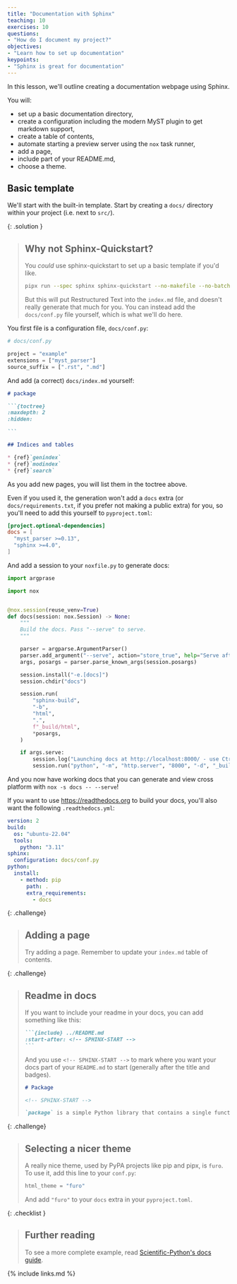 ```yaml
---
title: "Documentation with Sphinx"
teaching: 10
exercises: 10
questions:
- "How do I document my project?"
objectives:
- "Learn how to set up documentation"
keypoints:
- "Sphinx is great for documentation"
---
```


In this lesson, we'll outline creating a documentation webpage using Sphinx.

You will:
- set up a basic documentation directory,
- create a configuration including the modern MyST plugin to get markdown support,
- create a table of contents,
- automate starting a preview server using the `nox` task runner,
- add a page,
- include part of your README.md,
- choose a theme.

## Basic template

We'll start with the built-in template. Start by creating a `docs/` directory
within your project (i.e. next to `src/`).

{: .solution }
> ## Why not Sphinx-Quickstart?
>
> You _could_ use sphinx-quickstart to set up a basic template if you'd like.
>
> ```bash
> pipx run --spec sphinx sphinx-quickstart --no-makefile --no-batchfile --ext-autodoc --ext-intersphinx --extensions myst_parser --suffix .md docs
> ```
>
> But this will put Restructured Text into the `index.md` file, and doesn't really generate that much for you. You can instead add the `docs/conf.py` file yourself, which is what we'll do here.

You first file is a configuration file, `docs/conf.py`:

```python
# docs/conf.py

project = "example"
extensions = ["myst_parser"]
source_suffix = [".rst", ".md"]
```


And add (a correct) `docs/index.md` yourself:

````md
# package

```{toctree}
:maxdepth: 2
:hidden:

```

## Indices and tables

* {ref}`genindex`
* {ref}`modindex`
* {ref}`search`
````

As you add new pages, you will list them in the toctree above.

Even if you used it, the generation won't add a `docs` extra (or
`docs/requirements.txt`, if you prefer not making a public extra) for you, so
you'll need to add this yourself to `pyproject.toml`:

```toml
[project.optional-dependencies]
docs = [
  "myst_parser >=0.13",
  "sphinx >=4.0",
]
```

And add a session to your `noxfile.py` to generate docs:

```python
import argprase

import nox


@nox.session(reuse_venv=True)
def docs(session: nox.Session) -> None:
    """
    Build the docs. Pass "--serve" to serve.
    """

    parser = argparse.ArgumentParser()
    parser.add_argument("--serve", action="store_true", help="Serve after building")
    args, posargs = parser.parse_known_args(session.posargs)

    session.install("-e.[docs]")
    session.chdir("docs")

    session.run(
        "sphinx-build",
        "-b",
        "html",
        ".",
        f"_build/html",
        *posargs,
    )

    if args.serve:
        session.log("Launching docs at http://localhost:8000/ - use Ctrl-C to quit")
        session.run("python", "-m", "http.server", "8000", "-d", "_build/html")
```

And you now have working docs that you can generate and view cross platform with `nox -s docs -- --serve`!

If you want to use https://readthedocs.org to build your docs, you'll also want the following `.readthedocs.yml`:

```yaml
version: 2
build:
  os: "ubuntu-22.04"
  tools:
    python: "3.11"
sphinx:
  configuration: docs/conf.py
python:
  install:
    - method: pip
      path: .
      extra_requirements:
        - docs
```

{: .challenge}

> ## Adding a page
>
> Try adding a page. Remember to update your `index.md` table of contents.

{: .challenge}

> ## Readme in docs
>
> If you want to include your readme in your docs, you can add something like this:
>
> ````md
> ```{include} ../README.md
> :start-after: <!-- SPHINX-START -->
> ```
> ````
>
> And you use `<!-- SPHINX-START -->` to mark where you want your docs part of
> your `README.md` to start (generally after the title and badges).
> ```markdown
> # Package
>
> <!-- SPHINX-START -->
>
> `package` is a simple Python library that contains a single function for rescaling arrays.
> ```

{: .challenge}

> ## Selecting a nicer theme
>
> A really nice theme, used by PyPA projects like pip and pipx, is `furo`. To use it, add this line to your `conf.py`:
>
> ```python
> html_theme = "furo"
> ```
>
> And add `"furo"` to your `docs` extra in your `pyproject.toml`.

{: .checklist }

> ## Further reading
>
> To see a more complete example, read [Scientific-Python's docs guide](https://learn.scientific-python.org/development/guides/docs/).


{% include links.md %}
